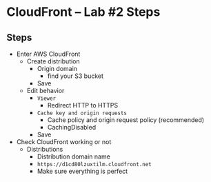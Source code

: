 # CloudFront – Lab #2 Steps

## Steps

- Enter AWS CloudFront
    - Create distribution
        - Origin domain
            - find your S3 bucket
        - Save
    - Edit behavior
        - `Viewer`
            - Redirect HTTP to HTTPS
        - `Cache key and origin requests`
            - Cache policy and origin request policy (recommended)
            - CachingDisabled
        - Save
- Check CloudFront working or not
    - Distributions
        - Distribution domain name
        - `https://d1cd80lzuxtilm.cloudfront.net`
        - Make sure everything is perfect
